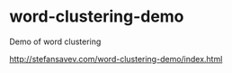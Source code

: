 # word-clustering-demo
Demo of word clustering

http://stefansavev.com/word-clustering-demo/index.html

